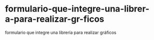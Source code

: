 # formulario-que-integre-una-librer-a-para-realizar-gr-ficos
formulario que integre una librería para realizar gráficos
